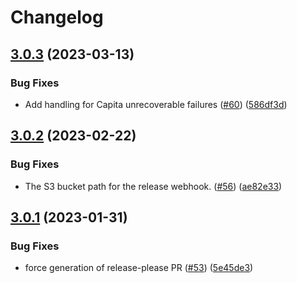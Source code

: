 # Changelog

## [3.0.3](https://github.com/dvsa/rsp-cpms-checking-workflow/compare/v3.0.2...v3.0.3) (2023-03-13)


### Bug Fixes

* Add handling for Capita unrecoverable failures ([#60](https://github.com/dvsa/rsp-cpms-checking-workflow/issues/60)) ([586df3d](https://github.com/dvsa/rsp-cpms-checking-workflow/commit/586df3d551304a4c8280dbea2537f3e1f885690b))

## [3.0.2](https://github.com/dvsa/rsp-cpms-checking-workflow/compare/v3.0.1...v3.0.2) (2023-02-22)


### Bug Fixes

* The S3 bucket path for the release webhook.  ([#56](https://github.com/dvsa/rsp-cpms-checking-workflow/issues/56)) ([ae82e33](https://github.com/dvsa/rsp-cpms-checking-workflow/commit/ae82e33716a00f3064be2dc4e63f7e524f7d682b))

## [3.0.1](https://github.com/dvsa/rsp-cpms-checking-workflow/compare/v3.0.0...v3.0.1) (2023-01-31)


### Bug Fixes

* force generation of release-please PR ([#53](https://github.com/dvsa/rsp-cpms-checking-workflow/issues/53)) ([5e45de3](https://github.com/dvsa/rsp-cpms-checking-workflow/commit/5e45de3dc5208429fd94fb0a7b10c9dc038902e8))
